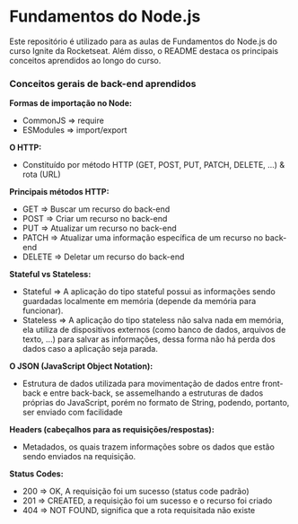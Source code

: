 # Fundamentos do Node.js

Este repositório é utilizado para as aulas de Fundamentos do Node.js do curso Ignite da Rocketseat. Além disso, o README destaca os principais conceitos aprendidos ao longo do curso.

### Conceitos gerais de back-end aprendidos

**Formas de importação no Node:**
- CommonJS => require
- ESModules => import/export

**O HTTP:**
- Constituído por método HTTP (GET, POST, PUT, PATCH, DELETE, ...) & rota (URL)

**Principais métodos HTTP:**
- GET => Buscar um recurso do back-end
- POST => Criar um recurso no back-end
- PUT => Atualizar um recurso no back-end
- PATCH => Atualizar uma informação específica de um recurso no back-end
- DELETE => Deletar um recurso do back-end

**Stateful vs Stateless:**
- Stateful => A aplicação do tipo stateful possui as informações sendo guardadas localmente em memória (depende da memória para funcionar).
- Stateless => A aplicação do tipo stateless não salva nada em memória, ela utiliza de dispositivos externos (como banco de dados, arquivos de texto, ...) para salvar as informações, dessa forma não há perda dos dados caso a aplicação seja parada.

**O JSON (JavaScript Object Notation):** 
- Estrutura de dados utilizada para movimentação de dados entre front-back e entre back-back, se assemelhando a estruturas de dados próprias do JavaScript, porém no formato de String, podendo, portanto, ser enviado com facilidade

**Headers (cabeçalhos para as requisições/respostas):**
- Metadados, os quais trazem informações sobre os dados que estão sendo enviados na requisição.

**Status Codes:**
- 200 => OK, A requisição foi um sucesso (status code padrão)
- 201 => CREATED, a requisição foi um sucesso e o recurso foi criado
- 404 => NOT FOUND, significa que a rota requisitada não existe